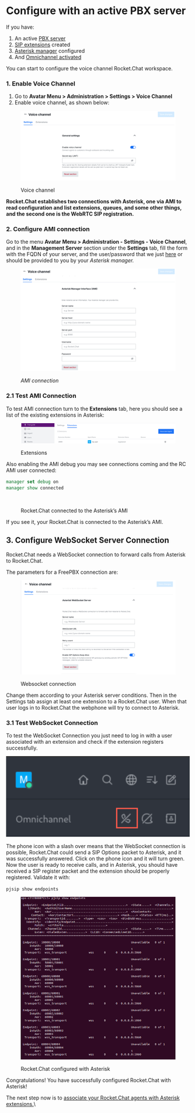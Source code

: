 # Configure with an active PBX server

If you have:

1. An active [PBX server](../configure-without-previously-having-a-pbx-server/)
2. [SIP extensions](../configure-without-previously-having-a-pbx-server/sip-extensions.md) created
3. [Asterisk manager](../configure-without-previously-having-a-pbx-server/configure-asterisk-manager-interface-and-users.md) configured
4. And [Omnichannel activated](https://docs.rocket.chat/guides/omnichannel#omnichannel-activation)

You can start to configure the voice channel Rocket.Chat workspace.

### 1. Enable Voice Channel

1. Go to **Avatar Menu > Administration > Settings > Voice Channel**
2. Enable voice channel, as shown below:

<figure><img src="../../../../.gitbook/assets/voice channel-voice channel.png" alt=""><figcaption><p>Voice channel</p></figcaption></figure>

**Rocket.Chat establishes two connections with Asterisk, one via AMI to read configuration and list extensions, queues, and some other things, and the second one is the WebRTC SIP registration.**

### 2. Configure AMI connection

Go to the menu **Avatar Menu > Administration - Settings - Voice Channel**, and in the **Management Server** section under the **Settings** tab, fill the form with the FQDN of your server, and the user/password that we just [here](https://docs.rocket.chat/guides/rocket.chat-voice-channel/getting-started-with-voice-channel/configure-without-previously-having-a-pbx-server) or should be provided to you by your _Asterisk manager._

<figure><img src="../../../../.gitbook/assets/AMI connection-voice channel.png" alt=""><figcaption><p><em>AMI connection</em></p></figcaption></figure>

### 2.1 Test AMI Connection&#x20;

To test AMI connection turn to the **Extensions** tab, here you should see a list of the existing extensions in Asterisk:

<figure><img src="../../../../.gitbook/assets/Extensions-voice channel.png" alt=""><figcaption><p>Extensions</p></figcaption></figure>

Also enabling the AMI debug you may see connections coming and the RC AMI user connected:

```tcl
manager set debug on
manager show connected
```

<figure><img src="../../../../.gitbook/assets/Rocket.Chat connected to the Asterisk’s AMI.png" alt=""><figcaption><p>Rocket.Chat connected to the Asterisk’s AMI</p></figcaption></figure>

If you see it, your Rocket.Chat is connected to the Asterisk’s AMI.

## 3. Configure WebSocket Server Connection

Rocket.Chat needs a WebSocket connection to forward calls from Asterisk to Rocket.Chat.

The parameters for a FreePBX connection are:

<figure><img src="../../../../.gitbook/assets/Websocket connection.png" alt=""><figcaption><p>Websocket connection</p></figcaption></figure>

Change them according to your Asterisk server conditions. Then in the Settings tab assign at least one extension to a Rocket.Chat user. When that user logs in to Rocket.Chat the webphone will try to connect to Asterisk.

### 3.1 Test WebSocket Connection&#x20;

To test the WebSocket Connection you just need to log in with a user associated with an extension and check if the extension registers successfully.&#x20;

![WebSocket not connected](<../../../../.gitbook/assets/image (1).png>)

The phone icon with a slash over means that the WebSocket connection is possible, Rocket.Chat could send a SIP Options packet to Asterisk, and it was successfully answered. Click on the phone icon and it will turn green. Now the user is ready to receive calls, and in Asterisk, you should have received a SIP register packet and the extension should be properly registered. Validate it with:

`pjsip show endpoints`

<figure><img src="../../../../.gitbook/assets/Rocket.Chat configured with Asterisk (1).png" alt=""><figcaption><p>Rocket.Chat configured with Asterisk</p></figcaption></figure>

Congratulations! You have successfully configured Rocket.Chat with Asterisk!

The next step now is to [associate your Rocket.Chat agents with Asterisk extensions.](associate-agents-with-extensions-in-rocket.chat.md)\
